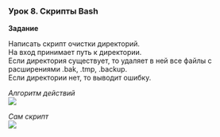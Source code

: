### Урок 8. Скрипты Bash

**Задание**

Написать скрипт очистки директорий.  
На вход принимает путь к директории.  
Если директория существует, то удаляет в ней все файлы с расширениями .bak, .tmp, .backup.  
Если директории нет, то выводит ошибку.

*Алгоритм действий*  
<image src="hw8.1.png">

*Сам скрипт*  
<image src="hw8.2.png">